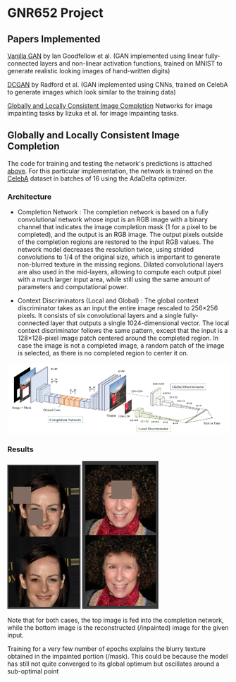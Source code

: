 # GNR652 Project

## Papers Implemented

[Vanilla GAN](https://arxiv.org/abs/1406.2661) by Ian Goodfellow et al. (GAN implemented using linear fully-connected layers and non-linear activation functions, trained on MNIST to generate realistic looking images of hand-written digits)

[DCGAN](https://arxiv.org/abs/1511.06434) by Radford et al. (GAN implemented using CNNs, trained on CelebA to generate images which look similar to the training data) 

[Globally and Locally Consistent Image Completion](https://www.google.com/url?sa=t&rct=j&q=&esrc=s&source=web&cd=2&ved=2ahUKEwj8k9a35bXoAhUHX30KHW45Cq8QFjABegQIAxAB&url=http%3A%2F%2Fiizuka.cs.tsukuba.ac.jp%2Fprojects%2Fcompletion%2Fdata%2Fcompletion_sig2017.pdf&usg=AOvVaw21w-Qaj87fQjmeZUCke83X) Networks for image impainting tasks by Iizuka et al. for image impainting tasks.

## Globally and Locally Consistent Image Completion

The code for training and testing the network's predictions is attached [above](). For this particular implementation, the network is trained on the [CelebA](http://mmlab.ie.cuhk.edu.hk/projects/CelebA.html) dataset in batches of 16 using the AdaDelta optimizer. 

### Architecture

* Completion Network : The completion network is based on a fully convolutional network whose input is an RGB image with a binary channel that indicates the image completion mask (1 for a pixel to be completed), and the output is an RGB image. The output pixels outside of the completion regions are restored to the input RGB values. The network model decreases the resolution twice, using strided convolutions to 1/4 of the original size, which is important to generate non-blurred texture in the missing regions. Dilated convolutional layers are also used in the mid-layers, allowing to compute each output pixel with a much larger input area, while still using the same amount of parameters and computational power.

* Context Discriminators (Local and Global) : The global context discriminator takes as an input the entire image rescaled to 256×256 pixels. It consists of six convolutional layers and a single fully-connected layer that outputs a single 1024-dimensional vector. The local context discriminator follows the same pattern, except that the input is a 128×128-pixel image patch centered around the completed region. In case the image is not a completed image, a random patch of the image is selected, as there is no completed region to center it on.

![Overview of the architecture for image completion learning](https://github.com/janeelpatel/GNR652_Project/blob/master/glcic_arch.png)

### Results

![](https://github.com/janeelpatel/GNR652_Project/blob/master/test1.png)           ![](https://github.com/janeelpatel/GNR652_Project/blob/master/test2.png)

Note that for both cases, the top image is fed into the completion network, while the bottom image is the reconstructed (/inpainted) image for the given input.

Training for a very few number of epochs explains the blurry texture obtained in the impainted portion (/mask). This could be because the model has still not quite converged to its global optimum but oscillates around a sub-optimal point
